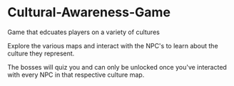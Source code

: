 # Cultural-Awareness-Game
Game that edcuates players on a variety of cultures

Explore the various maps and interact with the NPC's to learn about the culture they represent.

The bosses will quiz you and can only be unlocked once you've interacted with every NPC in that respective culture map. 
